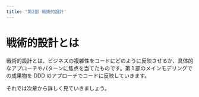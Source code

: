 ```yaml
---
title: '第2部 戦術的設計'
---
```


# 戦術的設計とは

戦術的設計とは、ビジネスの複雑性をコードにどのように反映させるか、具体的なアプローチやパターンに焦点を当てたものです。第 1 部のメインモデリングでの成果物を DDD のアプローチでコードに反映していきます。

それでは次章から詳しく見ていきましょう。
